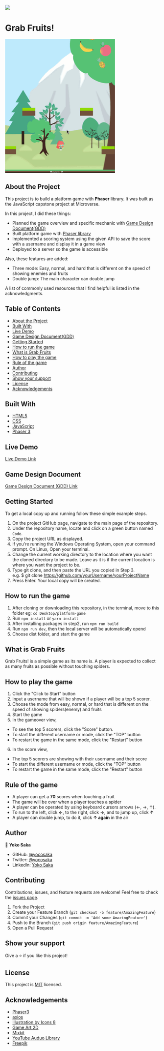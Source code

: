 ![](https://img.shields.io/badge/Microverse-blueviolet)
# Grab Fruits!
![Top Page Screenshot](./screenshot.gif)

## About the Project

This project is to build a platform game with **Phaser** library. 
It was built as the JavaScript capstone project at Microverse.

In this project, I did these things:
- Planned the game overview and specific mechanic with [Game Design Document(GDD)](./game-design-document.md)
- Built platform game with [Phaser library](https://phaser.io/phaser3)
- Implemented a scoring system using the given API to save the score with a username and display it in a game view
- Deployed to a server so the game is accessible

Also, these features are added:
- Three mode: Easy, normal, and hard that is different on the speed of showing enemies and fruits
- Double jump: The main character can double jump

A list of commonly used resources that I find helpful is listed in the acknowledgments.

## Table of Contents

* [About the Project](#about-the-project)
* [Built With](#built-with)
* [Live Demo](#live-demo)
* [Game Design Document(GDD)](#game-design-document)
* [Getting Started](#getting-started)
* [How to run the game](#how-to-run-the-game)
* [What is Grab Fruits](#what-is-grab-fruits)
* [How to play the game](#how-to-play-the-game)
* [Rule of the game](#rule-of-the-game)
* [Author](#author)
* [Contributing](#contributing)
* [Show your support](#show-your-support)
* [License](#license)
* [Acknowledgements](#acknowledgements)

## Built With

* [HTML5](https://en.wikipedia.org/wiki/HTML5)
* [CSS](https://sass-lang.com/)
* [JavaScript](https://en.wikipedia.org/wiki/JavaScript)
* [Phaser 3](https://phaser.io/phaser3)


## Live Demo

[Live Demo Link](https://yokosaka-grab-fruits.netlify.app/)


## Game Design Document

[Game Design Document (GDD) Link](./game-design-document.md)


## Getting Started

To get a local copy up and running follow these simple example steps.

1. On the project GitHub page, navigate to the main page of the repository.
2. Under the repository name, locate and click on a green button named `Code`. 
3. Copy the project URL as displayed.
4. If you're running the Windows Operating System, open your command prompt. On Linux, Open your terminal. 
5. Change the current working directory to the location where you want the cloned directory to be made. Leave as it is if the current location is where you want the project to be. 
6. Type git clone, and then paste the URL you copied in Step 3. <br>
e.g. $ git clone https://github.com/yourUsername/yourProjectName 
7. Press Enter. Your local copy will be created. 


## How to run the game

1. After cloning or downloading this repository, in the terminal, move to this folder 
eg: `cd Desktop/platform-game`
2. Run `npm install` or `yarn install`
3. After installing packages in step2, run `npm run build`
4. Run `npm run dev`, then the local server will be automatically opend
5. Choose dist folder, and start the game


## What is Grab Fruits

Grab Fruits! is a simple game as its name is.
A player is expected to collect as many fruits as possible without touching spiders.

## How to play the game

1. Click the "Click to Start" button
2. Input a username that will be shown if a player will be a top 5 scorer.
3. Choose the mode from easy, normal, or hard that is different on the speed of showing spiders(enemy) and fruits
4. Start the game
5. In the gameover view, 
  - To see the top 5 scorers, click the "Score" button.
  - To start the different username or mode, click the "TOP" button
  - To restart the game in the same mode, click the "Restart" button
6. In the score view, 
  - The top 5 scorers are showing with their username and their score
  - To start the different username or mode, click the "TOP" button
  - To restart the game in the same mode, click the "Restart" button


## Rule of the game

- A player can get a **70** scores when touching a fruit
- The game will be over when a player touches a spider
- A player can be operated by using keyboard cursors arrows (&larr;, &rarr;, &uarr;). 
- To run to the left, click **&larr;**, to the right, click **&rarr;**, and to jump up, click **&uarr;**
- A player can double jump, to do it, click **&uarr; again** in the air


## Author

👤 **Yoko Saka**

- GitHub: [@yocosaka](https://github.com/yocosaka)
- Twitter: [@yocosaka](https://twitter.com/yocosaka)
- LinkedIn: [Yoko Saka](https://www.linkedin.com/in/yokosaka)


## Contributing

Contributions, issues, and feature requests are welcome!
Feel free to check the [issues page](../../issues).

1. Fork the Project
2. Create your Feature Branch (`git checkout -b feature/AmazingFeature`)
3. Commit your Changes (`git commit -m 'Add some AmazingFeature'`)
4. Push to the Branch (`git push origin feature/AmazingFeature`)
5. Open a Pull Request


## Show your support

Give a ⭐️ if you like this project!


## License

This project is [MIT](./LICENSE) licensed.


## Acknowledgements
* [Phaser3](https://phaser.io/phaser3)
* [axios](https://github.com/axios/axios)
* [Illustration by Icons 8](https://icons8.com/)
* [Game Art 2D](https://www.gameart2d.com/freebies.html)
* [Mixkit](https://mixkit.co/free-sound-effects/game/)
* [YouTube Auduo Library](https://mixkit.co/free-sound-effects/game/)
* [Freepik](https://www.freepik.com/)
